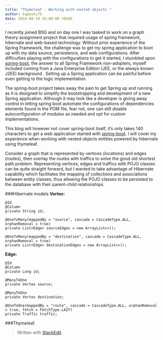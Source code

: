 ```yaml
---
title: "Thymeleaf - Working with nested objects "
author: kapeshifk
date: 2016-08-19 16:00:00 +0200
---
```


I recently joined BSG and on day one I was tasked to work on a graph theory assignment project that required usage of spring framework, hibernate and web-based technology. Without prior experience of the Spring Framework, the challenge was to get my spring application to boot up with my data source, persistence, and web configurations. After difficulties playing with the configurations to get it started, I stumbled upon [spring-boot](http://projects.spring.io/spring-boot/), the answer to all Spring Framework non-adopters, myself included coming from a Java Enterprise Edition (JEE, or the always known J2EE) background . Setting up a Spring application can be painful before even getting to the logic implementation.

The spring-boot project takes away the pain to get Spring up and running as it is designed to simplify the bootstrapping and development of a new Spring application. Although it may look like a developer is giving away control in letting spring boot automate the configurations 
of dependencies elements found in the POM file, fear not, one can still disable autoconfiguration of modules as needed and opt for custom implementations. 

This blog will however not cover spring-boot itself, it’s only takes 140 characters to get a web application started with [spring-boot](http://www.slideshare.net/andypiper/andy-p-boot). I will
cover my experience when working with nested objects entities powered by hibernate using thymeleaf. 

Consider a graph that is represented by vertices (locations) and edges (routes), then overlay the routes with traffics to solve the good old shortest path problem. Representing vertices, edges and traffics with POJO classes can be quite straight forward, but I wanted to take advantage of Hibernate capability which facilitates the mapping of collections and associations between entity classes, thus allowing the POJO classes to be persisted to the database with their parent-child relationships.

###Hibernate models
**Vertex:**
```
@Id
@Column
private String id;

@OneToMany(mappedBy = "source", cascade = CascadeType.ALL, orphanRemoval = true)
private List<Edge> sourceEdges = new ArrayList<>();

@OneToMany(mappedBy = "destination", cascade = CascadeType.ALL, orphanRemoval = true)
private List<Edge> destinationEdges = new ArrayList<>();
```

**Edge:**
```
@Id
@Column
private Long id;

@ManyToOne
private Vertex source;

@ManyToOne
private Vertex destination;

@OneToOne(mappedBy = "route", cascade = CascadeType.ALL, orphanRemoval = true, fetch = FetchType.LAZY)
private Traffic traffic;
```

###Thymeleaf.

> Written with [StackEdit](https://stackedit.io/).
